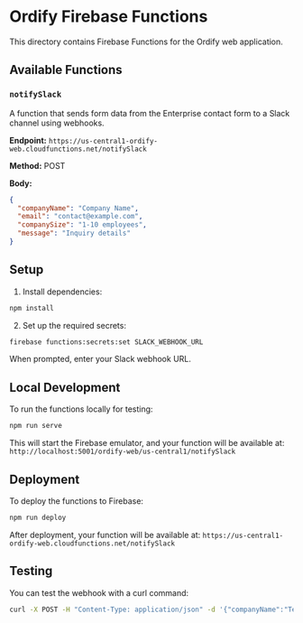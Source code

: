 # Ordify Firebase Functions

This directory contains Firebase Functions for the Ordify web application.

## Available Functions

### `notifySlack`

A function that sends form data from the Enterprise contact form to a Slack channel using webhooks.

**Endpoint:** `https://us-central1-ordify-web.cloudfunctions.net/notifySlack`

**Method:** POST

**Body:**
```json
{
  "companyName": "Company Name",
  "email": "contact@example.com",
  "companySize": "1-10 employees",
  "message": "Inquiry details"
}
```

## Setup

1. Install dependencies:
```bash
npm install
```

2. Set up the required secrets:
```bash
firebase functions:secrets:set SLACK_WEBHOOK_URL
```
When prompted, enter your Slack webhook URL.

## Local Development

To run the functions locally for testing:

```bash
npm run serve
```

This will start the Firebase emulator, and your function will be available at:
`http://localhost:5001/ordify-web/us-central1/notifySlack`

## Deployment

To deploy the functions to Firebase:

```bash
npm run deploy
```

After deployment, your function will be available at:
`https://us-central1-ordify-web.cloudfunctions.net/notifySlack`

## Testing

You can test the webhook with a curl command:

```bash
curl -X POST -H "Content-Type: application/json" -d '{"companyName":"Test Company","email":"test@example.com","companySize":"1-10 employees","message":"This is a test message"}' http://localhost:5001/ordify-web/us-central1/notifySlack
``` 